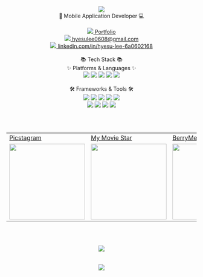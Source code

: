 <div align="center"><img src="https://capsule-render.vercel.app/api?type=waving&color=auto&height=200&section=header&text=Hyesu%20Lee&fontSize=70" /></div>
<div align="center">📱 Mobile Application Developer 💻</br></br></div>

<div align="center">
  <a href="https://hyesu68.github.io/Hyesu68/"><img src="https://img.shields.io/badge/-ReactJs-61DAFB?style=flat-square&logo=LinkedIn&logoColor=white&link=https://hyesu68.github.io/Hyesu68/"/> Portfolio </a></div>
<div align="center">
  <a href="mailto:hyesulee0608@gmail.com"><img src="https://img.shields.io/badge/Gmail-EA4335?style=flat-square&logo=Gmail&logoColor=white&link=mailto:hyesulee0608@gmail.com"/> hyesulee0608@gmail.com</a>
</div>
<div align="center">
  <a href="https://www.linkedin.com/in/hyesu-lee-6a0602168/"><img src="https://img.shields.io/badge/LinkedIn-0A66C2?style=flat-square&logo=LinkedIn&logoColor=white&link=https://www.linkedin.com/in/hyesu-lee-6a0602168/"/> linkedin.com/in/hyesu-lee-6a0602168</a></div>
</div>  
</br>
<div align="center">
📚 Tech Stack 📚</br>
✨ Platforms & Languages ✨
</div>
<div align="center">
  <img src="https://img.shields.io/badge/Java-1071D3?style=flat&logo=Java&logoColor=white"/>
  <img src="https://img.shields.io/badge/Kotlin-7F52FF?style=flat&logo=Kotlin&logoColor=white"/>
  <img src="https://img.shields.io/badge/JavaScript-F7DF1E?style=flat&logo=JavaScript&logoColor=white"/>
  <img src="https://img.shields.io/badge/HTML5-E34F26?style=flat&logo=HTML5&logoColor=white"/>
  <img src="https://img.shields.io/badge/CSS3-1572B6?style=flat&logo=CSS3&logoColor=white"/>
</div>
</br>
<div align="center">
🛠 Frameworks & Tools 🛠
</div>
<div align="center">
  <img src="https://img.shields.io/badge/Android-3DDC84?style=flat&logo=Android&logoColor=white"/>
  <img src="https://img.shields.io/badge/-ReactJs-61DAFB?style=flat&logo=Android&logoColor=white"/>
  <img src="https://img.shields.io/badge/Flutter-02569B?style=flat&logo=Flutter&logoColor=white"/>
  <img src="https://img.shields.io/badge/Vue.js-4FC08D?style=flat&logo=Vue.js&logoColor=white"/>
  <img src="https://img.shields.io/badge/Android Studio-3DDC84?style=flat&logo=Android Studio&logoColor=white"/></br>
  <img src="https://img.shields.io/badge/Visual Studio Code-007ACC?style=flat&logo=Visual Studio Code&logoColor=white"/>
  <img src="https://img.shields.io/badge/Eclipse IDE-2C2255?style=flat&logo=Eclipse IDE&logoColor=white"/>
  <img src="https://img.shields.io/badge/GitHub-181717?style=flat&logo=GitHub&logoColor=white"/>
  <img src="https://img.shields.io/badge/Git-F05032?style=flat&logo=Git&logoColor=white"/>
</div>

<br><br>

<div align="center">
  <table>
    <tr>
      <td><a href="https://github.com/Hyesu68/Picstagram">Picstagram</a></td>
      <td><a href="https://github.com/Hyesu68/MyMovieStar">My Movie Star</a></td>
      <td><a href="https://github.com/Hyesu68/BerryMe">BerryMe</a></td>
    </tr>
    <tr>
      <td><img src="https://github.com/Hyesu68/Hyesu68/assets/40760917/2a9a8485-e06c-42d0-addf-393575ef6f54" width="200" style="display:block; margin:0 auto;"></td>
      <td><img src="https://github.com/Hyesu68/Hyesu68/assets/40760917/99e351d9-1b4c-4366-be2f-2309585401e6" width="200" style="display:block; margin:0 auto;"></td>
      <td><img src="https://user-images.githubusercontent.com/40760917/234770777-dd8379c2-5b15-4b46-9494-5684b0bcd699.jpg" width="200" style="display:block; margin:0 auto;"></td>
    </tr>
  </table>
</div>

<br><br>

<div align="center">
  <img src="https://github-readme-stats.vercel.app/api/top-langs/?username=Hyesu68&layout=compact"></br>
  <!--<img src="https://github-readme-stats.vercel.app/api?username=Hyesu68&show_icons=true">-->
</div>
<br><br>
<div align="center">
  <a href="https://hits.seeyoufarm.com"><img src="https://hits.seeyoufarm.com/api/count/incr/badge.svg?url=https%3A%2F%2Fgithub.com%2FHyesu68&count_bg=%2379C83D&title_bg=%23555555&icon=&icon_color=%23E7E7E7&title=hits&edge_flat=false"/></a>
</div>
